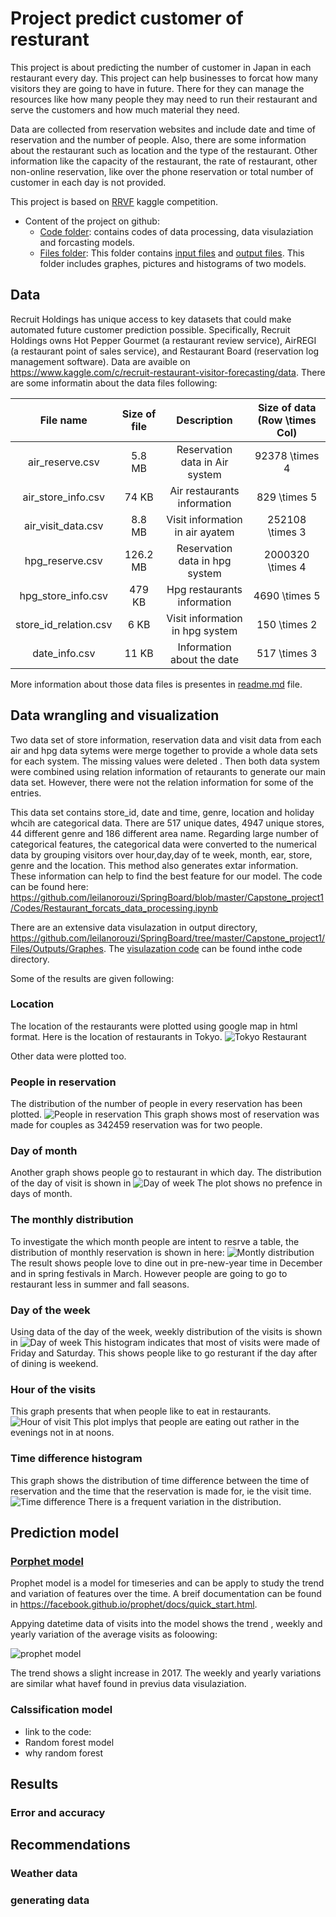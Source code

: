 # Project predict customer of resturant 
This project is about predicting the number of customer in Japan in each restaurant every day. This project can help businesses to forcat how many visitors they are going to have in future. There for they can manage the resources like how many people they may need to run their restaurant and serve the customers and how much material they need. 


Data are collected from reservation websites and include date and time of reservation and the number of people. Also, there are some information about the restaurant such as location and the type of the restaurant. 
Other information like the capacity of the restaurant, the rate of restaurant,  other non-online reservation, like over the phone reservation or total number of customer in each day is not provided.


This project is based on [RRVF](https://www.kaggle.com/c/recruit-restaurant-visitor-forecasting) kaggle competition. 
- Content of the project on github:
  - [Code folder](https://github.com/leilanorouzi/SpringBoard/tree/master/Capstone_project1/Codes): contains codes of data processing, data visulaziation and forcasting models.
  - [Files folder](https://github.com/leilanorouzi/SpringBoard/tree/master/Capstone_project1/Files): This folder contains [input files](https://github.com/leilanorouzi/SpringBoard/tree/master/Capstone_project1/Files/Inputs) and  [output files](https://github.com/leilanorouzi/SpringBoard/tree/master/Capstone_project1/Files/Outputs). This folder includes graphes, pictures and histograms of two models.
## Data
Recruit Holdings has unique access to key datasets that could make automated future customer prediction possible. Specifically, Recruit Holdings owns Hot Pepper Gourmet (a restaurant review service), AirREGI (a restaurant point of sales service), and Restaurant Board (reservation log management software).
Data are avaible on https://www.kaggle.com/c/recruit-restaurant-visitor-forecasting/data. There are some informatin about the data files following:

|       File name       | Size of file |            Description           | Size of data (Row \times Col) |
|:---------------------:|:------------:|:--------------------------------:|:-----------------------------:|
| air_reserve.csv       | 5.8 MB       | Reservation data in Air system   |  92378 \times 4               |
| air_store_info.csv    | 74 KB        | Air restaurants information      | 829 \times 5                  |
| air_visit_data.csv    | 8.8 MB       | Visit information in air ayatem  | 252108 \times 3               |
| hpg_reserve.csv       | 126.2 MB     | Reservation data in hpg system   | 2000320 \times 4              |
| hpg_store_info.csv    | 479 KB       | Hpg restaurants information      | 4690 \times 5                 |
| store_id_relation.csv | 6 KB         | Visit information in  hpg system | 150 \times 2                  |
| date_info.csv         | 11 KB        | Information about the date       | 517 \times 3                  |

More information about those data files is presentes  in [readme.md](https://github.com/leilanorouzi/SpringBoard/blob/master/Capstone_project1/Files/Inputs/Readme.md) file.

## Data wrangling and visualization
Two data set of store information, reservation data and visit data from each air and hpg data sytems were merge together to provide a whole data sets for each system. The missing values were deleted . Then both data system were combined using relation information of retaurants to generate our main data set. However, there were not the relation information for some of the entries. 

This data set contains store_id, date and time, genre, location and holiday whcih are categorical data. There are 517 unique dates, 4947 unique stores, 44 different genre and 186 different area name. Regarding large number of categorical features, the categorical data were converted to the numerical data by grouping visitors over hour,day,day of te week, month, ear, store, genre and the location. This method also generates extar information. These information can help to find the best feature for our model. The code can be found here: https://github.com/leilanorouzi/SpringBoard/blob/master/Capstone_project1/Codes/Restaurant_forcats_data_processing.ipynb

There are an extensive data visulazation in output directory, https://github.com/leilanorouzi/SpringBoard/tree/master/Capstone_project1/Files/Outputs/Graphes.  The [visulazation code](https://github.com/leilanorouzi/SpringBoard/blob/master/Capstone_project1/Codes/Restaurant_forcats_features_visual.ipynb) can be found inthe code directory. 

Some of the results are given following:

### Location
The location of the restaurants were plotted using google map in html format. Here is the location of restaurants in Tokyo.
![Tokyo Restaurant](https://github.com/leilanorouzi/SpringBoard/blob/master/Capstone_project1/Files/Outputs/Graphes/Data_visual/Tokyo_restaurants.png)

Other data were plotted too. 
### People in reservation
The distribution of the number of people in every reservation has been plotted. 
![People in reservation](https://github.com/leilanorouzi/SpringBoard/blob/master/Capstone_project1/Files/Outputs/Graphes/Data_visual/Visitor_hist.png)
This graph shows most of reservation was made for couples as 342459 reservation was for two people. 
### Day of month
Another graph shows people go to restaurant in which day. The distribution of the day  of visit is shown in 
![Day of week](https://github.com/leilanorouzi/SpringBoard/blob/master/Capstone_project1/Files/Outputs/Graphes/Data_visual/Visit_day_hist.png)
The plot shows no prefence in days of month. 
### The monthly distribution
To investigate the which month people are intent to resrve a table, the distribution of monthly reservation is shown in here:
![Montly distribution](https://github.com/leilanorouzi/SpringBoard/blob/master/Capstone_project1/Files/Outputs/Graphes/Data_visual/Visit_month_hist.png)
The result shows people love to dine out in pre-new-year time in December and in spring festivals in March. However people are going to go to restaurant less in summer and fall seasons.
### Day of the week
Using data of the day of the week, weekly distribution of the visits is shown in ![Day of week](https://github.com/leilanorouzi/SpringBoard/blob/master/Capstone_project1/Files/Outputs/Graphes/Data_visual/Weekday_hist.png)
This histogram indicates that most of visits were made of Friday and Saturday. This shows people like to go resturant if the day after of dining is weekend. 
### Hour of the visits
This graph presents that when people like to eat in restaurants. 
![Hour of visit](https://github.com/leilanorouzi/SpringBoard/blob/master/Capstone_project1/Files/Outputs/Graphes/Data_visual/Visiting_hour.png) 
This plot implys that people are eating out rather in the evenings not in at noons. 
### Time difference histogram
This graph shows the distribution of time difference between the time of reservation and the time that the reservation is made for, ie the visit time. 
![Time difference](https://github.com/leilanorouzi/SpringBoard/blob/master/Capstone_project1/Files/Outputs/Graphes/Data_visual/Time_difference_hist.png)
There is a frequent variation in the distribution. 
## Prediction model

### [Porphet model](https://github.com/leilanorouzi/SpringBoard/blob/master/Capstone_project1/Codes/Restaurant_forcats_forcast_prophet_model.ipynb)
Prophet model is a model for timeseries and can be apply to study the trend and variation of features over the time. A breif documentation can be found in https://facebook.github.io/prophet/docs/quick_start.html. 

Appying datetime data of visits into the model shows the trend , weekly and yearly variation of the average visits as foloowing:

![prophet model](https://github.com/leilanorouzi/SpringBoard/blob/master/Capstone_project1/Files/Outputs/Graphes/Data_visual/Mean_daily_customer.png)

The trend shows a slight increase in 2017. The weekly and yearly variations are similar what havef found in previus data visulaziation. 


### Calssification model
- link to the code: 
- Random forest model
- why random forest
## Results
### Error and accuracy
## Recommendations
### Weather data
### generating data
